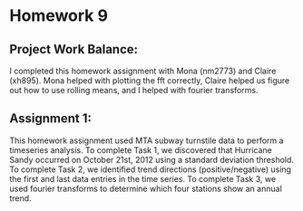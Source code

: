 # Homework 9

## Project Work Balance:

I completed this homework assignment with Mona (nm2773) and Claire (xh895). Mona helped with plotting the fft correctly, 
Claire helped us figure out how to use rolling means, and I helped with fourier transforms.

## Assignment 1:

This homework assignment used MTA subway turnstile data to perform a timeseries analysis. To complete Task 1, we discovered 
that Hurricane Sandy occurred on October 21st, 2012 using a standard deviation threshold. To complete Task 2, we identified 
trend directions (positive/negative) using the first and last data entries in the time series. To complete Task 3, we used 
fourier transforms to determine which four stations show an annual trend. 
